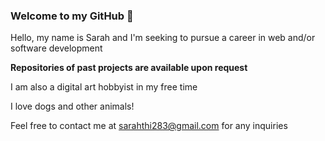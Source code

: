### Welcome to my GitHub 👋

Hello, my name is Sarah and I'm seeking to pursue a career in web and/or software development

**Repositories of past projects are available upon request**

I am also a digital art hobbyist in my free time

I love dogs and other animals!

Feel free to contact me at sarahthi283@gmail.com for any inquiries

